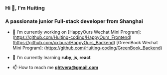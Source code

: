 <h3 >Hi 👋, I'm Huiting</h1>
<h3 >A passionate junior Full-stack developer from Shanghai</h3>

- 🔭 I’m currently working on 
[HappyOurs Wechat Mini Program]:
(https://github.com/Huiting-coding/HappyOurs_Frontend)
(https://github.com/xxlaura/HappyOurs_Backend)
[GreenBook Wechat Mini Program]:
(https://github.com/Huiting-coding/GreenBook_Backend)

- 🌱 I’m currently learning **ruby, js, react**

- 📫 How to reach me **qhtvera@gmail.com**

